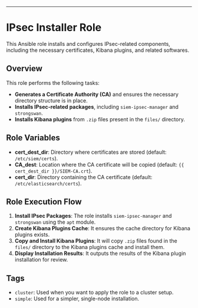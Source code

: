 
---

# IPsec Installer Role

This Ansible role installs and configures IPsec-related components, including the necessary certificates, Kibana plugins, and related softwares.

## Overview

This role performs the following tasks:

- **Generates a Certificate Authority (CA)** and ensures the necessary directory structure is in place.
- **Installs IPsec-related packages**, including `siem-ipsec-manager` and `strongswan`.
- **Installs Kibana plugins** from `.zip` files present in the `files/` directory.

## Role Variables

- **cert_dest_dir**: Directory where certificates are stored (default: `/etc/siem/certs`).
- **CA_dest**: Location where the CA certificate will be copied (default: `{{ cert_dest_dir }}/SIEM-CA.crt`).
- **cert_dir**: Directory containing the CA certificate (default: `/etc/elasticsearch/certs`).

## Role Execution Flow


1. **Install IPsec Packages**: The role installs `siem-ipsec-manager` and `strongswan` using the `apt` module.
2. **Create Kibana Plugins Cache**: It ensures the cache directory for Kibana plugins exists.
3. **Copy and Install Kibana Plugins**: It will copy `.zip` files found in the `files/` directory to the Kibana plugins cache and install them.
4. **Display Installation Results**: It outputs the results of the Kibana plugin installation for review.

## Tags

- `cluster`: Used when you want to apply the role to a cluster setup.
- `simple`: Used for a simpler, single-node installation.
